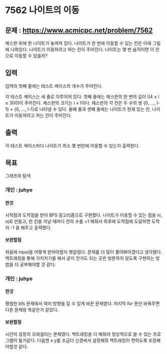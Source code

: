 # 7562 나이트의 이동

## 문제 : https://www.acmicpc.net/problem/7562
체스판 위에 한 나이트가 놓여져 있다. 나이트가 한 번에 이동할 수 있는 칸은 아래 그림에 나와있다. 나이트가 이동하려고 하는 칸이 주어진다. 나이트는 몇 번 움직이면 이 칸으로 이동할 수 있을까?

## 입력
입력의 첫째 줄에는 테스트 케이스의 개수가 주어진다.

각 테스트 케이스는 세 줄로 이루어져 있다. 첫째 줄에는 체스판의 한 변의 길이 l(4 ≤ l ≤ 300)이 주어진다. 체스판의 크기는 l × l이다. 체스판의 각 칸은 두 수의 쌍 {0, ..., l-1} × {0, ..., l-1}로 나타낼 수 있다. 둘째 줄과 셋째 줄에는 나이트가 현재 있는 칸, 나이트가 이동하려고 하는 칸이 주어진다.
## 출력 
각 테스트 케이스마다 나이트가 최소 몇 번만에 이동할 수 있는지 출력한다.

## 목표 
그래프와 탐색

### 개인 : juhye
#### 한것
시작점과 도착점을 받아 BFS 알고리즘으로 구현했다. 나이트가 이동할 수 있는 점을 ni, nj로 만들고, 한 칸을 지날 때마다 칸의 수를 +1 해줘서 최후에 도착점에 도달하면 도착지 -1 을 해주고 출력했다.

#### 보완할점
처음에 input을 어떻게 받아야할지 헷갈렸다. 문제를 더 많이 풀어봐야겠다고 생각했다. 백트래킹을 통해 가지치기를 해서 굳이 안가도 되는 곳은 방문하지 않도록 구현하는 방법을 더 공부해야할 것 같다. 


### 개인 : juhye
#### 한것
평범한 bfs 문제에서 여러 방향을 갈 수 있게 바꾼 문제였다.
마지막 for 문만 바꿔주면 다른 문제랑 똑같은거 같았다.
#### 보완할점
시간이 굉장히 오래걸리는 문제였다. 백트래킹을 더 해줘야 
정상적으로 쓸 수 있는 프로그램이 될거같다. 다음엔 x y를
조금더 신경써서 설정해줘 백트래킹이 편하도록 조정해야할것 같다.
